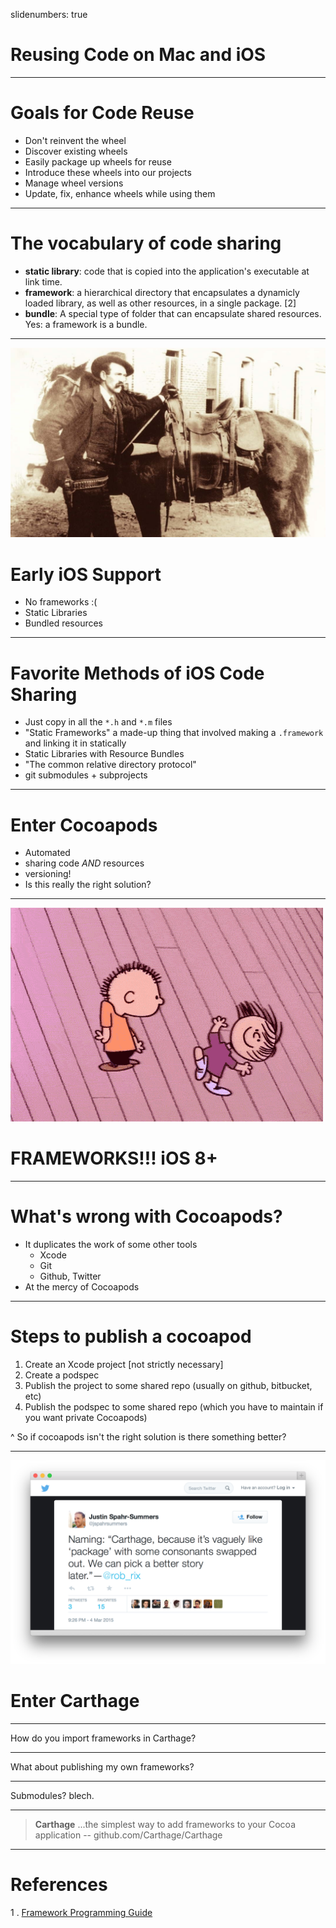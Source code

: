 slidenumbers: true

# Reusing Code on Mac and iOS

---

# Goals for Code Reuse
* Don't reinvent the wheel
* Discover existing wheels
* Easily package up wheels for reuse
* Introduce these wheels into our projects
* Manage wheel versions
* Update, fix, enhance wheels while using them

---

# The vocabulary of code sharing
* **static library**: code that is copied into the application's executable at link time.
* **framework**: a hierarchical directory that encapsulates a dynamicly loaded library, as well as other resources, in a single package. [2]
* **bundle**: A special type of folder that can encapsulate shared resources. Yes: a framework is a bundle.

---

![](wildwest.jpg)
# Early iOS Support
- No frameworks :(
- Static Libraries
- Bundled resources

---

# Favorite Methods of iOS Code Sharing
- Just copy in all the `*.h` and `*.m` files
- "Static Frameworks" a made-up thing that involved making a `.framework` and linking it in statically
- Static Libraries with Resource Bundles
- "The common relative directory protocol"
- git submodules + subprojects

---

# Enter Cocoapods
- Automated 
- sharing code *AND* resources
- versioning!
- Is this really the right solution?

---

![](happy.gif)
# FRAMEWORKS!!! iOS 8+

---

# What's wrong with Cocoapods?
- It duplicates the work of some other tools
    - Xcode
    - Git
    - Github, Twitter
- At the mercy of Cocoapods

---

# Steps to publish a cocoapod
1. Create an Xcode project [not strictly necessary]
2. Create a podspec
3. Publish the project to some shared repo (usually on github, bitbucket, etc)
4. Publish the podspec to some shared repo (which you have to maintain if you want private Cocoapods)

^ So if cocoapods isn't the right solution is there something better?

---

![inline](NamingCarthage.png)
# Enter Carthage

---

How do you import frameworks in Carthage?

---

What about publishing my own frameworks?

---

Submodules? blech.

---

> **Carthage** ...the simplest way to add frameworks to your Cocoa application
-- github.com/Carthage/Carthage

---

# References
1 . [Framework Programming Guide](https://developer.apple.com/library/mac/documentation/MacOSX/Conceptual/BPFrameworks/Concepts/WhatAreFrameworks.html#//apple_ref/doc/uid/20002303-BBCEIJFI)
